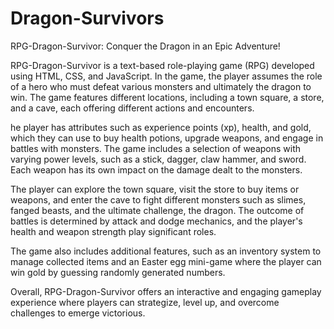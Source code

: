<h1>Dragon-Survivors</h1>
RPG-Dragon-Survivor: Conquer the Dragon in an Epic Adventure!

RPG-Dragon-Survivor is a text-based role-playing game (RPG) developed using HTML, CSS, and JavaScript. In the game, the player assumes the role of a hero who must defeat various monsters and ultimately the dragon to win. The game features different locations, including a town square, a store, and a cave, each offering different actions and encounters.

he player has attributes such as experience points (xp), health, and gold, which they can use to buy health potions, upgrade weapons, and engage in battles with monsters. The game includes a selection of weapons with varying power levels, such as a stick, dagger, claw hammer, and sword. Each weapon has its own impact on the damage dealt to the monsters.

The player can explore the town square, visit the store to buy items or weapons, and enter the cave to fight different monsters such as slimes, fanged beasts, and the ultimate challenge, the dragon. The outcome of battles is determined by attack and dodge mechanics, and the player's health and weapon strength play significant roles.

The game also includes additional features, such as an inventory system to manage collected items and an Easter egg mini-game where the player can win gold by guessing randomly generated numbers.

Overall, RPG-Dragon-Survivor offers an interactive and engaging gameplay experience where players can strategize, level up, and overcome challenges to emerge victorious.
